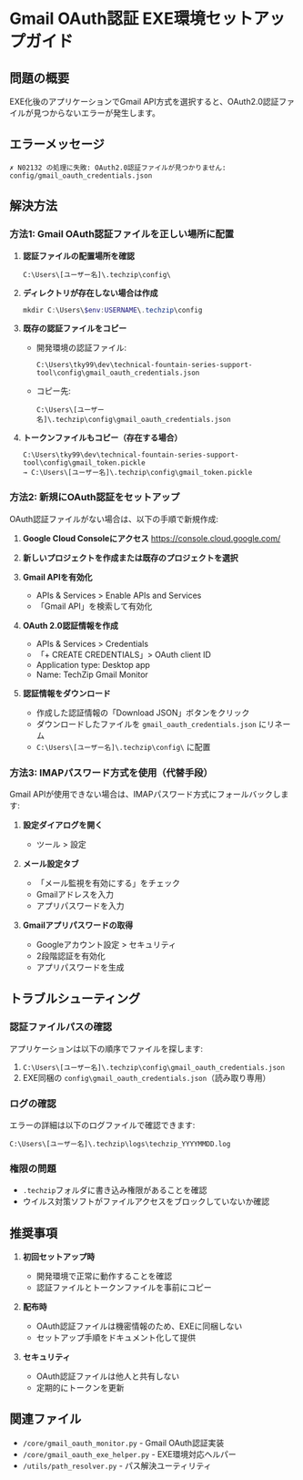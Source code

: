 # Gmail OAuth認証 EXE環境セットアップガイド

## 問題の概要
EXE化後のアプリケーションでGmail API方式を選択すると、OAuth2.0認証ファイルが見つからないエラーが発生します。

## エラーメッセージ
```
✗ N02132 の処理に失敗: OAuth2.0認証ファイルが見つかりません: config/gmail_oauth_credentials.json
```

## 解決方法

### 方法1: Gmail OAuth認証ファイルを正しい場所に配置

1. **認証ファイルの配置場所を確認**
   ```
   C:\Users\[ユーザー名]\.techzip\config\
   ```

2. **ディレクトリが存在しない場合は作成**
   ```powershell
   mkdir C:\Users\$env:USERNAME\.techzip\config
   ```

3. **既存の認証ファイルをコピー**
   - 開発環境の認証ファイル:
     ```
     C:\Users\tky99\dev\technical-fountain-series-support-tool\config\gmail_oauth_credentials.json
     ```
   - コピー先:
     ```
     C:\Users\[ユーザー名]\.techzip\config\gmail_oauth_credentials.json
     ```

4. **トークンファイルもコピー（存在する場合）**
   ```
   C:\Users\tky99\dev\technical-fountain-series-support-tool\config\gmail_token.pickle
   → C:\Users\[ユーザー名]\.techzip\config\gmail_token.pickle
   ```

### 方法2: 新規にOAuth認証をセットアップ

OAuth認証ファイルがない場合は、以下の手順で新規作成:

1. **Google Cloud Consoleにアクセス**
   https://console.cloud.google.com/

2. **新しいプロジェクトを作成または既存のプロジェクトを選択**

3. **Gmail APIを有効化**
   - APIs & Services > Enable APIs and Services
   - 「Gmail API」を検索して有効化

4. **OAuth 2.0認証情報を作成**
   - APIs & Services > Credentials
   - 「+ CREATE CREDENTIALS」> OAuth client ID
   - Application type: Desktop app
   - Name: TechZip Gmail Monitor

5. **認証情報をダウンロード**
   - 作成した認証情報の「Download JSON」ボタンをクリック
   - ダウンロードしたファイルを `gmail_oauth_credentials.json` にリネーム
   - `C:\Users\[ユーザー名]\.techzip\config\` に配置

### 方法3: IMAPパスワード方式を使用（代替手段）

Gmail APIが使用できない場合は、IMAPパスワード方式にフォールバックします:

1. **設定ダイアログを開く**
   - ツール > 設定

2. **メール設定タブ**
   - 「メール監視を有効にする」をチェック
   - Gmailアドレスを入力
   - アプリパスワードを入力

3. **Gmailアプリパスワードの取得**
   - Googleアカウント設定 > セキュリティ
   - 2段階認証を有効化
   - アプリパスワードを生成

## トラブルシューティング

### 認証ファイルパスの確認
アプリケーションは以下の順序でファイルを探します:

1. `C:\Users\[ユーザー名]\.techzip\config\gmail_oauth_credentials.json`
2. EXE同梱の `config\gmail_oauth_credentials.json`（読み取り専用）

### ログの確認
エラーの詳細は以下のログファイルで確認できます:
```
C:\Users\[ユーザー名]\.techzip\logs\techzip_YYYYMMDD.log
```

### 権限の問題
- `.techzip`フォルダに書き込み権限があることを確認
- ウイルス対策ソフトがファイルアクセスをブロックしていないか確認

## 推奨事項

1. **初回セットアップ時**
   - 開発環境で正常に動作することを確認
   - 認証ファイルとトークンファイルを事前にコピー

2. **配布時**
   - OAuth認証ファイルは機密情報のため、EXEに同梱しない
   - セットアップ手順をドキュメント化して提供

3. **セキュリティ**
   - OAuth認証ファイルは他人と共有しない
   - 定期的にトークンを更新

## 関連ファイル
- `/core/gmail_oauth_monitor.py` - Gmail OAuth認証実装
- `/core/gmail_oauth_exe_helper.py` - EXE環境対応ヘルパー
- `/utils/path_resolver.py` - パス解決ユーティリティ